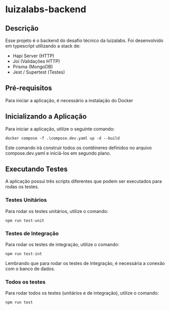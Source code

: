 # luizalabs-backend

## Descrição

Esse projeto é o backend do desafio técnico da luizalabs.
Foi desenvolvido em typescript utilizando a stack de:

- Hapi Server (HTTP)
- Joi (Validações HTTP)
- Prisma (MongoDB)
- Jest / Supertest (Testes)

## Pré-requisitos

Para iniciar a aplicação, é necessário a instalação do Docker

## Inicializando a Aplicação

Para iniciar a aplicação, utilize o seguinte comando:

```docker compose -f .\compose.dev.yaml up -d --build```

Este comando irá construir todos os contêineres definidos no arquivo compose.dev.yaml e iniciá-los em segundo plano.

## Executando Testes

A aplicação possui três scripts diferentes que podem ser executados para rodas os testes.

### Testes Unitários

Para rodar os testes unitários, utilize o comando:

```npm run test-unit```

### Testes de Integração

Para rodar os testes de integração, utilize o comando:

```npm run test-int```

Lembrando que para rodar os testes de integração, é necessária a conexão com o banco de dados.

### Todos os testes

Para rodar todos os testes (unitários e de integração), utilize o comando:

```npm run test```